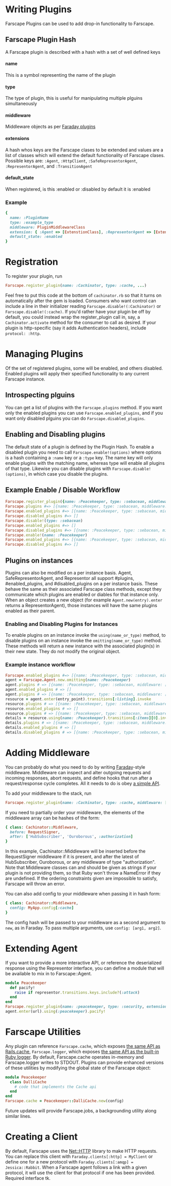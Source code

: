 # Writing Plugins

Farscape Plugins can be used to add drop-in functionality to Farscape. 

## Farscape Plugin Hash

A Farscape plugin is described with a hash with a set of well defined keys

#### name
This is a symbol representing the name of the plugin

#### type
The type of plugin, this is useful for manipulating multiple plguins simultaneously

#### middleware
Middleware objects as per [Faraday plugins](https://github.com/lostisland/faraday#writing-middleware)

#### extensions
A hash whos keys are the Farscape clases to be extended and values are a list of classes which will extend the default functionality of Farscape clases.
Possible keys are: `:Agent`, `:HttpClient`, `:SafeRepresentorAgent`, `:RepresentorAgent`, and `:TransitionAgent`

#### default_state
When registered, is this :enabled or :disabled by default it is :enabled

### Example
```ruby
{
  name: :PluginName
  type: :example_type
  middleware: PluginMiddlewareClass
  extension: { :Agent => [ExtenstionClass], :RepresentorAgent => [ExtensionClass, Walrus] }
  default_state: :enabled
}
```

# Registration

To register your plugin, run 

```ruby
Farscape.register_plugin(name: :Cachinator, type: :cache, ...)
```

Feel free to put this code at the bottom of `cachinator.rb` so that it turns on automatically after the gem is loaded. Consumers who want control can include a line in their initializer reading `Farscape.disable!(:Cachinator)` or `Farscape.disable!(:cache)`. If you'd rather have your plugin be off by default, you could instead wrap the register_plugin call in, say, a `Cachinator.activate` method for the consumer to call as desired. If your plugin is http-specific (say it adds Authentication headers), include `protocol: :http`.

# Managing Plugins
Of the set of registered plugins, some will be enabled, and others disabled. Enabled plugins will apply their specified functionality to any current Farscape instance.  

## Introspecting plguins

You can get a list of plugins with the `Farscape.plugins` method.  If you want only the enabled plugins you can use `Farscape.enabled_plugins`, and if you want only disabled plguins you can do `Farscape.disabled_plugins`.

## Enabling and Disabling plugins

The default state of a plugin is defined by the Plugin Hash.  To enable a disabled plugin you need to call `Farscape.enable!(options)` where options is a hash containing a `:name` key or a `:type` key.  The name key will only enable plugins with the matching name, whereas type will enable all plugins of that type.
Likewise you can disable plugins with `Farscape.disable!(options)`, in which case you disable the plugins.

## Example Enable / Disable Workflow

```ruby
Farscape.register_plugin({name: :Peacekeeper, type: :sebacean, middleware: [TestMiddleware::NoGetNoProblem]})
Farscape.plugins #=> [{name: :Peacekeeper, type: :sebacean, middleware: [TestMiddleware::NoGetNoProblem]}]
Farscape.enabled_plugins #=> [{name: :Peacekeeper, type: :sebacean, middleware: [TestMiddleware::NoGetNoProblem]}]
Farscape.disabled_plugins #=> []
Farscape.disable!(type: :sebacean)
Farscape.enabled_plugins #=> []
Farscape.disabled_plugins #=> [{name: :Peacekeeper, type: :sebacean, middleware: [TestMiddleware::NoGetNoProblem]}]
Farscape.enable!(name: :Peacekeeper)
Farscape.enabled_plugins #=> [{name: :Peacekeeper, type: :sebacean, middleware: [TestMiddleware::NoGetNoProblem]}]
Farscape.disabled_plugins #=> []
```

## Plugins on instances

Plugins can also be modified on a per instance basis.  Agent, SafeRepresentorAgent, and Representor all support #plugins, #enabled_plugins, and #disabled_plugins on a per instance basis.  These behave the same as their associated Farscape class methods, except they communicate which plugins are enabled or diables for that instance only.
When an object creates a new object (for example `Agent.new(entry).enter` returns a RepresentorAgent), those instances will have the same plugins enabled as their parent.

### Enabling and Disabling Plugins for Instances

To enable plugins on an instance invoke the `using(name_or_type)` method, to disable plugins on an instance invoke the `omitting(name_or_type)` method.  These methods will return a new instance with the associated plugin(s) in their new state.  They do not modify the original object.

### Example instance workflow

```ruby
Farscape.enabled_plugins #=> [{name: :Peacekeeper, type: :sebacean, middleware: [TestMiddleware::NoGetNoProblem]}]
agent = Farscape.Agent.new.omitting(name: :Peacekeeper)
agent.plugins # => [{name: :Peacekeeper, type: :sebacean, middleware: [TestMiddleware::NoGetNoProblem]}]
agent.enabled_plugins # => []
agent.plugins # => [{name: :Peacekeeper, type: :sebacean, middleware: [TestMiddleware::NoGetNoProblem]}]
resource = agent.enter(entry_point).transitions[:listing].invoke
resource.plugins # => [{name: :Peacekeeper, type: :sebacean, middleware: [TestMiddleware::NoGetNoProblem]}]
resource.enabled_plugins # => []
resource.plugins # => [{name: :Peacekeeper, type: :sebacean, middleware: [TestMiddleware::NoGetNoProblem]}]
details = resource.using(name: :Peacekeeper).transitions[:items][0].invoke
details.plugins # => [{name: :Peacekeeper, type: :sebacean, middleware: [TestMiddleware::NoGetNoProblem]}]
details.enabled_plugins # => []
details.disabled_plugins # => [{name: :Peacekeeper, type: :sebacean, middleware: [TestMiddleware::NoGetNoProblem]}]
```

# Adding Middleware

You can probably do what you need to do by writing [Faraday](https://github.com/lostisland/faraday)-style middleware. Middleware can inspect and alter outgoing requests and incoming responses, abort requests, and define hooks that run after a request/response cycle completes. All it needs to do is obey [a simple API](https://github.com/lostisland/faraday#writing-middleware).

To add your middleware to the stack, run

```ruby
Farscape.register_plugin(name: :Cachinator, type: :cache, middleware: [Cachinator::Middleware], ...)
```

If you need to partially order your middleware, the elements of the middleware array can be hashes of the form:

```ruby
{ class: Cachinator::Middleware,
  before: RequestSigner,
  after: ['HubSubscriber', 'Ouroborous', :authorization]
}
```

In this example, Cachinator::Middleware will be inserted before the RequestSigner middleware if it is present, and after the latest of HubSubscriber, Ouroborous, or any middleware of type "authorization". Note that Middleware classes can and should be given as strings if your plugin is not providing them, so that Ruby won't throw a NameError if they are undefined. If the ordering constraints given are impossible to satisfy, Farscape will throw an error.

You can also add config to your middleware when passing it in hash form:

```ruby
{ class: Cachinator::Middleware,
  config: MyApp.config[:cache]
}
```

The config hash will be passed to your middleware as a second argument to `new`, as in Faraday. To pass multiple arguments, use `config: [arg1, arg2]`.

# Extending Agent

If you want to provide a more interactive API, or reference the deserialized response using the Representor interface, you can define a module that will be available to mix in to Farscape::Agent.

```ruby
module Peacekeeper
  def pacify!
    raise if representor.transitions.keys.include?(:attack)
  end
end
Farscape.register_plugin(name: :peacekeeper, type: :security, extensions: [Peacekeeper], extends: [:Agent])
agent.enter(url).using(:peacekeeper).pacify!
```

# Farscape Utilities

Any plugin can reference `Farscape.cache`, which exposes [the same API as Rails.cache](http://apidock.com/rails/ActiveSupport/Cache/Store), `Farscape.logger`, which exposes [the same API as the built-in Ruby logger](http://apidock.com/ruby/Logger). By default, Farscape.cache operates in-memory and Farscape.logger writes to STDOUT. Plugins can provide enhanced versions of these utilities by modifying the global state of the Farscape object:

```ruby
module Peacekeeper
  class DalliCache
    # code that implements the Cache api
  end
end
Farscape.cache = Peacekeeper::DalliCache.new(config)
```

Future updates will provide Farscape.jobs, a backgrounding utility along similar lines.

# Creating a Client

By default, Farscape uses the [Net::HTTP](http://ruby-doc.org/stdlib-2.1.5/libdoc/net/http/rdoc/Net/HTTP.html) library to make HTTP requests. You can replace this client with `Faraday.clients[:http] = MyClient` or define one for a new protocol with `Faraday.clients[:amqp] = Jessica::Rabbit`. When a Farscape agent follows a link with a given protocol, it will use the client for that protocol if one has been provided. Required interface tk.
